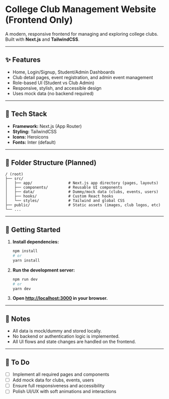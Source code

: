 # College Club Management Website (Frontend Only)

A modern, responsive frontend for managing and exploring college clubs. Built with **Next.js** and **TailwindCSS**.

---

## ✨ Features
- Home, Login/Signup, Student/Admin Dashboards
- Club detail pages, event registration, and admin event management
- Role-based UI (Student vs Club Admin)
- Responsive, stylish, and accessible design
- Uses mock data (no backend required)

---

## 🧱 Tech Stack
- **Framework:** Next.js (App Router)
- **Styling:** TailwindCSS
- **Icons:** Heroicons
- **Fonts:** Inter (default)

---

## 📁 Folder Structure (Planned)
```
/ (root)
├── src/
│   ├── app/                # Next.js app directory (pages, layouts)
│   ├── components/         # Reusable UI components
│   ├── data/               # Dummy/mock data (clubs, events, users)
│   ├── hooks/              # Custom React hooks
│   └── styles/             # Tailwind and global CSS
├── public/                 # Static assets (images, club logos, etc)
└── ...
```

---

## 🚀 Getting Started

1. **Install dependencies:**
   ```bash
   npm install
   # or
   yarn install
   ```

2. **Run the development server:**
   ```bash
   npm run dev
   # or
   yarn dev
   ```

3. **Open [http://localhost:3000](http://localhost:3000) in your browser.**

---

## 📝 Notes
- All data is mock/dummy and stored locally.
- No backend or authentication logic is implemented.
- All UI flows and state changes are handled on the frontend.

---

## 📌 To Do
- [ ] Implement all required pages and components
- [ ] Add mock data for clubs, events, users
- [ ] Ensure full responsiveness and accessibility
- [ ] Polish UI/UX with soft animations and interactions
